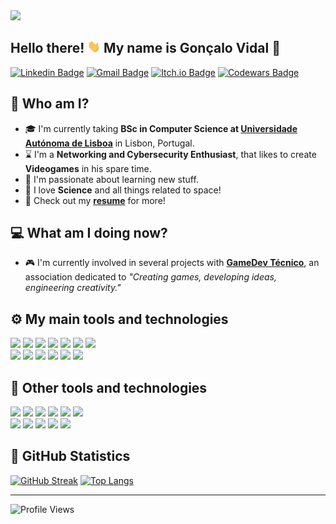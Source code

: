 <img src="https://i.pinimg.com/originals/bb/b0/f9/bbb0f94cd0afca974bed090c7f31aa95.jpg" widht=601 height=200>

<h2> Hello there! <img src="https://raw.githubusercontent.com/ABSphreak/ABSphreak/master/gifs/Hi.gif" height="20px"> My name is Gonçalo Vidal 👾</h2>

[![Linkedin Badge](https://img.shields.io/badge/-LinkedIn-blue?style=flat-square&logo=Linkedin&logoColor=white&link=https://www.linkedin.com/in/gonçalo-vidal-ab3980169/)](https://www.linkedin.com/in/gonçalo-vidal-ab3980169/)
[![Gmail Badge](https://img.shields.io/badge/-Gmail-d14836?style=flat-square&logo=Gmail&logoColor=white&link=mailto:gmartins.offc@gmail.com)](mailto:gmartins.offc@gmail.com)
[![Itch.io Badge](https://img.shields.io/badge/-Itch.io-FA5C5C?style=flat-square&logo=itchdotio&logoColor=white&link=https://psytins.itch.io)](https://psytins.itch.io)
[![Codewars Badge](https://img.shields.io/badge/-Codewars-B1361E?style=flat-square&logo=codewars&logoColor=white&link=https://www.codewars.com/users/psytins)](https://www.codewars.com/users/psytins)




## 🥭 Who am I? 
- 🎓 I'm currently taking **BSc in Computer Science at [Universidade Autónoma de Lisboa](https://autonoma.pt)** in Lisbon, Portugal.
- ⌛ I'm a **Networking and Cybersecurity Enthusiast**, that likes to create **Videogames** in his spare time.
- 📖 I'm passionate about learning new stuff.
- 🌠 I love **Science** and all things related to space!
- 🔭 Check out my **[resume](https://github.com/psytins/psytins/blob/main/cv_GonçaloVidal_2022_atualizado.pdf)** for more! 

## 💻 What am I doing now?
- 🎮 I'm currently involved in several projects with **[GameDev Técnico](https://gamedev.tecnico.ulisboa.pt/about/)**, an association dedicated to *"Creating games, developing ideas, engineering creativity."* 

## ⚙️ My main tools and technologies
<img src="https://img.shields.io/badge/GitHub-555555.svg?&style=flat&logo=github&logoColor=181717"> <img src="https://img.shields.io/badge/Linux-555555.svg?&style=flat&logo=linux&logoColor=FCC624"> <img src="https://img.shields.io/badge/Windows-555555.svg?&style=flat&logo=windows&logoColor=0078D6"> <img src="https://img.shields.io/badge/VS Code-555555?style=flat&logo=visual-studio-code&logoColor=007ACC"> <img src="https://img.shields.io/badge/Visual%20Studio-555555.svg?&style=flat&logo=visual-studio&logoColor=5C2D91"> <img src="https://img.shields.io/badge/IntelliJ%20IDEA-555555.svg?&style=flat&logo=intellij-idea&logoColor=FA5C5C"> <img src="https://img.shields.io/badge/Unity-555555.svg?&style=flat&logo=Unity&logoColor=FFFFFF"> <br>
<img src="https://img.shields.io/badge/C/C++-555555.svg?&style=flat&logo=c&logoColor=A8B9CC"> <img src="https://img.shields.io/badge/C%20Sharp-555555.svg?&style=flat&logo=c-sharp&logoColor=239120"> <img src="https://img.shields.io/badge/Python-555555.svg?&style=flat&logo=python&logoColor=3776AB"> <img src="https://img.shields.io/badge/JavaScript-555555.svg?&style=flat&logo=javascript&logoColor=F7DF1E"> <img src="https://img.shields.io/badge/HTML5-555555.svg?&style=flat&logo=html5&logoColor=E34F26"> <img src="https://img.shields.io/badge/CSS3-555555.svg?&style=flat&logo=css3&logoColor=1572B6">


## 🎨 Other tools and technologies
<img src="https://img.shields.io/badge/Adobe%20Photoshop-555555.svg?&style=flat&logo=adobe-photoshop&logoColor=31A8FF"> <img src="https://img.shields.io/badge/Inkscape-555555.svg?&style=flat&logo=inkscape&logoColor=000000"> <img src="https://img.shields.io/badge/VirtualBox-555555.svg?&style=flat&logo=virtualbox&logoColor=183A61"> <img src="https://img.shields.io/badge/Wireshark-555555.svg?&style=flat&logo=wireshark&logoColor=1679A7"> <img src="https://img.shields.io/badge/Cisco-555555.svg?&style=flat&logo=cisco&logoColor=1BA0D7"> <img src="https://img.shields.io/badge/IBM-555555.svg?&style=flat&logo=ibm&logoColor=052FAD"> <br>
<img src="https://img.shields.io/badge/Hack%20The%20Box-555555.svg?&style=flat&logo=hack-the-box&logoColor=9FEF00"> <img src="https://img.shields.io/badge/TryHackMe-555555.svg?&style=flat&logo=tryhackme&logoColor=212C42"> <img src="https://img.shields.io/badge/Arduino-555555.svg?&style=flat&logo=arduino&logoColor=00979D"> <img src="https://img.shields.io/badge/Ethereum-555555.svg?&style=flat&logo=ethereum&logoColor=3C3C3D"> <img src="https://img.shields.io/badge/Bitcoin-555555.svg?&style=flat&logo=bitcoin&logoColor=F7931A">  

## 🚀 GitHub Statistics
[![GitHub Streak](https://github-readme-streak-stats.herokuapp.com?user=psytins&theme=gruvbox&hide_border=true&count-private=true)](https://git.io/streak-stats)
[![Top Langs](https://github-readme-stats.vercel.app/api/top-langs/?username=psytins&theme=gruvbox&hide_border=true&langs_count=10&layout=compact)](https://github.com/psytins/github-readme-stats)

---

![Profile Views](https://komarev.com/ghpvc/?username=psytins)


